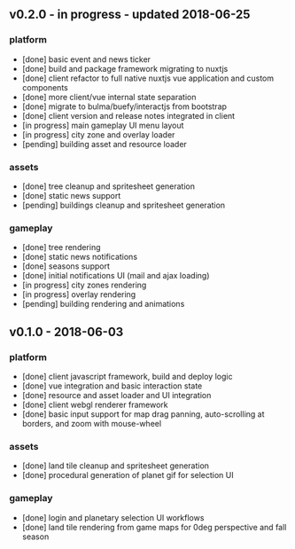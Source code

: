 
## v0.2.0 - in progress - updated 2018-06-25
### platform
* [done] basic event and news ticker
* [done] build and package framework migrating to nuxtjs
* [done] client refactor to full native nuxtjs vue application and custom components
* [done] more client/vue internal state separation
* [done] migrate to bulma/buefy/interactjs from bootstrap
* [done] client version and release notes integrated in client
* [in progress] main gameplay UI menu layout
* [in progress] city zone and overlay loader
* [pending] building asset and resource loader

### assets
* [done] tree cleanup and spritesheet generation
* [done] static news support
* [pending] buildings cleanup and spritesheet generation

### gameplay
* [done] tree rendering
* [done] static news notifications
* [done] seasons support
* [done] initial notifications UI (mail and ajax loading)
* [in progress] city zones rendering
* [in progress] overlay rendering
* [pending] building rendering and animations

## v0.1.0 - 2018-06-03
### platform
* [done] client javascript framework, build and deploy logic
* [done] vue integration and basic interaction state
* [done] resource and asset loader and UI integration
* [done] client webgl renderer framework
* [done] basic input support for map drag panning, auto-scrolling at borders, and zoom with mouse-wheel

### assets
* [done] land tile cleanup and spritesheet generation
* [done] procedural generation of planet gif for selection UI

### gameplay
* [done] login and planetary selection UI workflows
* [done] land tile rendering from game maps for 0deg perspective and fall season
